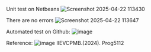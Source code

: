 Unit test on Netbeans
![Screenshot 2025-04-22 113430](https://github.com/user-attachments/assets/b3d2aec3-ebb6-48d3-bf9d-49e0fd64dbc9)

There are no errors
![Screenshot 2025-04-22 113647](https://github.com/user-attachments/assets/265ec296-101c-4815-94a7-f2cfcd99dcaa)

Automated test on Github:
![image](https://github.com/user-attachments/assets/d4bbd349-1193-42d3-b330-2178d4479dd7)





Reference:
![image](https://github.com/user-attachments/assets/bcd8de8e-5aec-4f37-8684-8734730092d8)
IIEVCPMB.(2024). Prog5112

